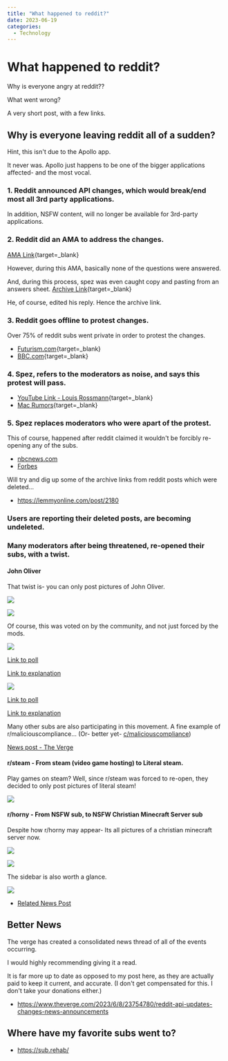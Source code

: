 ```yaml
---
title: "What happened to reddit?"
date: 2023-06-19
categories:
  - Technology
---
```


# What happened to reddit?

Why is everyone angry at reddit??

What went wrong?

A very short post, with a few links.

<!-- more -->

## Why is everyone leaving reddit all of a sudden?

Hint, this isn't due to the Apollo app. 

It never was. Apollo just happens to be one of the bigger applications affected- and the most vocal.

### 1. Reddit announced API changes, which would break/end most all 3rd party applications.

In addition, NSFW content, will no longer be available for 3rd-party applications.

### 2. Reddit did an AMA to address the changes.

[AMA Link](https://www.reddit.com/r/reddit/comments/145bram/addressing_the_community_about_changes_to_our_api/){target=_blank}

However, during this AMA, basically none of the questions were answered. 

And, during this process, spez was even caught copy and pasting from an answers sheet. [Archive Link](https://archive.ph/X6EJq){target=_blank}

He, of course, edited his reply. Hence the archive link.

### 3. Reddit goes offline to protest changes.

Over 75% of reddit subs went private in order to protest the changes.

* [Futurism.com](https://futurism.com/the-byte/reddit-rebellion-ceo){target=_blank}
* [BBC.com](https://www.bbc.com/news/technology-65855608){target=_blank}

### 4. Spez, refers to the moderators as noise, and says this protest will pass.

* [YouTube Link - Louis Rossmann](https://www.youtube.com/watch?v=ZOm_UKGyrZg){target=_blank}
* [Mac Rumors](https://www.macrumors.com/2023/06/13/reddit-ceo-blackouts-no-revenue-impact/){target=_blank}

### 5. Spez replaces moderators who were apart of the protest.

This of course, happened after reddit claimed it wouldn't be forcibly re-opening any of the subs.

* [nbcnews.com](https://www.nbcnews.com/tech/tech-news/reddit-protest-blackout-ceo-steve-huffman-moderators-rcna89544)
* [Forbes](https://www.forbes.com/sites/antoniopequenoiv/2023/06/16/reddit-may-replace-moderators-if-they-dont-open-their-pages-report-says/)

Will try and dig up some of the archive links from reddit posts which were deleted...

* <https://lemmyonline.com/post/2180>

### Users are reporting their deleted posts, are becoming undeleted.

### Many moderators after being threatened, re-opened their subs, with a twist.

#### John Oliver 
That twist is- you can only post pictures of John Oliver. 

![](./assets-end-of-reddit/r-aww.webP)

![](./assets-end-of-reddit/r-pics.webP)

Of course, this was voted on by the community, and not just forced by the mods.

![](./assets-end-of-reddit/r-aww-poll.webP)

[Link to poll](https://www.reddit.com/r/aww/comments/14bt0c1/poll_decide_on_the_future_of_raww/)

[Link to explanation](https://www.reddit.com/r/aww/comments/14cgp6d/henceforth_raww_will_only_feature_john_oliver/)

![](./assets-end-of-reddit/r-pics-poll.webP)

[Link to poll](https://www.reddit.com/r/pics/comments/14b2a6q/poll_decide_on_the_future_of_rpics/)

[Link to explanation](https://www.reddit.com/r/pics/comments/14bai7s/henceforth_rpics_will_feature_only_images_of_john/)

Many other subs are also participating in this movement. A fine example of r/maliciouscompliance... (Or- better yet- [c/maliciouscompliance](https://lemmyonline.com/c/maliciouscompliance@lemmy.world))

[News post - The Verge](https://www.theverge.com/2023/6/17/23764729/reddit-users-pics-gifs-subreddits-john-oliver)

#### r/steam - From steam (video game hosting) to Literal steam.

Play games on steam? Well, since r/steam was forced to re-open, they decided to only post pictures of literal steam!

![](./assets-end-of-reddit/r-steam.webP)

#### r/horny - From NSFW sub, to NSFW Christian Minecraft Server sub

Despite how r/horny may appear- Its all pictures of a christian minecraft server now.

![](./assets-end-of-reddit/r-horny-1.webP)

![](./assets-end-of-reddit/r-horny-pic.webP)

The sidebar is also worth a glance.

![](./assets-end-of-reddit/r-horny-sidebar.webP)

* [Related News Post](https://www.businessinsider.com/nsfw-reddit-community-now-christian-minecraft-server-new-protest-2023-6)

## Better News

The verge has created a consolidated news thread of all of the events occurring. 

I would highly recommending giving it a read. 

It is far more up to date as opposed to my post here, as they are actually paid to keep it current, and accurate. (I don't get compensated for this. I don't take your donations either.)

* <https://www.theverge.com/2023/6/8/23754780/reddit-api-updates-changes-news-announcements>


## Where have my favorite subs went to?

* <https://sub.rehab/>